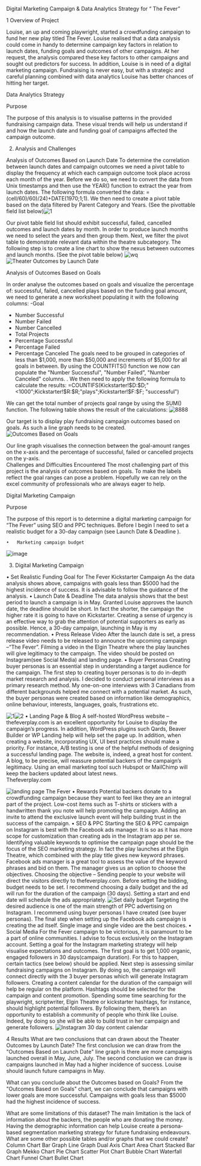  Digital Marketing Campaign & Data Analytics Strategy for “ The Fever”
 
1 Overview of Project

Louise, an up and coming playwright, started a crowdfunding campaign to fund her new play titled The Fever. Louise realised that  a data analysis could come in handy to determine campaign key factors in relation to launch dates, funding goals and outcomes of other campaigns. At her request, the analysis compared these key factors to other campaigns and sought out predictors for success. In addition, Louise is in need of a digital marketing campaign. Fundraising is never easy, but with a strategic and careful planning combined with  data analytics Louise has better chances of hitting her target. 

Data Analytics Strategy

Purpose

The purpose of this analysis is to visualise patterns  in the provided fundraising campaign data. These visual trends will help us understand if and how the launch date and funding goal of campaigns affected the campaign outcome. 


2.   Analysis and Challenges

Analysis of Outcomes Based on Launch Date
To determine the correlation between launch dates and campaign  outcomes we need a pivot table to display the frequency at which each campaign outcome  took place across each month of the year.  Before we do so, we need to convert the data from Unix timestamps and then use the YEAR() function to extract the year from launch dates. The following formula converted the data: =(cell/60)/60)/24)+DATE(1970;1;1). 
We then need to create a pivot table based on the data filtered by Parent Category and Years. (See the pivottable field list below)![1](https://user-images.githubusercontent.com/96391154/148706337-49659532-b51e-4c27-ac7c-11cd838dd1c1.png)

 
Our pivot table field list should exhibit successful, failed, cancelled outcomes and launch dates by month. In order to produce launch months we need to  select the years and then group them. Next, we filter the pivot table to demonstrate relevant data within the theatre subcategory.  The following step is to create a line chart to show the nexus between outcomes and launch months. (See  the pivot table below)
 ![wq](https://user-images.githubusercontent.com/96391154/148706352-77ee27c2-df10-4bd6-bea5-4dbbbcf99826.png)
![Theater Outcomes by Launch Date](https://user-images.githubusercontent.com/96391154/148706365-015186ea-2a3a-4f71-a7c3-85b96d41cf32.png)

 Analysis of Outcomes Based on Goals
 
In order analyse the outcomes based on goals  and visualize the percentage of: successful, failed, cancelled plays based on the funding goal amount, we need to generate a new worksheet populating it with the  following columns: 
-Goal
- Number Successful
- Number Failed
- Number Cancelled
- Total Projects
- Percentage Successful
- Percentage Failed
- Percentage Canceled
The goals need to be grouped in categories of less than $1,000, more than $50,000 and increments of $5,000 for all goals in between. By using the COUNTFITS() function we now can populate the "Number Successful", "Number Failed", "Number Canceled" columns.  .  We then need to apply the following formula to calculate the results:
=COUNTIFS(Kickstarter!$D:$D;"<1000";Kickstarter!$R:$R;"plays";Kickstarter!$F:$F; "successful")

We can get the total number of projects goal range by using the SUM() function. 
The following table shows the result of the calculations:
 ![8888](https://user-images.githubusercontent.com/96391154/148706393-92f99cfb-aab3-4e87-9228-66d54534160c.png)


 Our target is to display play fundraising campaign outcomes based on goals. As such a line graph needs to be created. ![Outcomes Based on Goals](https://user-images.githubusercontent.com/96391154/148706399-dbfd7cd0-0ede-4cec-9a85-e10f017a7497.png)

Our line graph visualises the connection between the goal-amount ranges on the x-axis and the percentage of successful, failed or cancelled projects on the y-axis.  
Challenges and Difficulties Encountered
The most challenging part of this project is the analysis of  outcomes based on goals. To  make the labels reflect the goal ranges can pose a problem. Hopefully we can  rely on the excel community of professionals who are always eager to help. 


 Digital Marketing Campaign 
    
 Purpose
    
 The purpose of this report is to determine a digital marketing campaign for “The Fever” using SEO and PPC techniques. Before I begin I need to set a realistic budget for a 30-day campaign (see Launch Date & Deadline ).  
    
    •	Marketing campaign budget
![image](https://user-images.githubusercontent.com/96391154/154591415-c9abe22c-5d75-4721-b13e-26c5360c36e1.png)



3. Digital Marketing Campaign


•	Set Realistic Funding Goal for The Fever Kickstarter Campaign
As the data analysis shows above, campaigns with goals less than $5000 had the highest incidence of success.  It is advisable to follow the guidance of the analysis.
•	Launch Date & Deadline
The data analysis shows that the best period to launch a campaign is in May. Granted Louise approves the launch date, the deadline should be short. In fact the shorter, the campaign the higher rate it is going to have on Kickstarter. Creating a sense of urgency is an effective way to grab the attention of potential supporters as early as possible. Hence, a 30-day campaign,  launching in May is my recommendation.
•	Press Release Video
After the launch date is set, a press release video needs to be released to announce the upcoming campaign –“The Fever”.  Filming a video in the  Elgin Theatre where the play  launches will give legitimacy to the campaign.  The video should be posted on Instagram(see Social Media) and  landing page.
•	Buyer Personas
Creating buyer personas is an essential step in understanding a target audience for the campaign. The first step to creating buyer personas is to do in-depth market research and analysis. I decided to conduct personal interviews as a primary research method. My one-on-one interviews with 3 Canadians from different backgrounds helped me connect with a potential market.  As such, the buyer personas were created based on information like demographics, online behaviour, interests, languages, goals, frustrations etc. 

![1](https://user-images.githubusercontent.com/96391154/154591794-ebeee172-d4f8-41eb-9d01-fc9cb189af75.png)![2](https://user-images.githubusercontent.com/96391154/154591809-96aa5ae7-b3a9-42c5-9f74-519c7879cea9.png)
•	Landing Page & Blog
A self-hosted WordPress website – thefeverplay.com is an excellent opportunity for Louise to display the campaign’s progress. In addition,  WordPress plugins such Qards, Beaver Builder or WP Landing help will help set the page up. In addition, when creating a website, incorporating UX, UI best practices should make a priority. For instance, A/B testing  is one of the helpful methods of designing a successful landing page. The website is, indeed,  a great host for content. A blog, to be precise, will reassure potential backers of the campaign’s legitimacy.  Using an email marketing tool such Hubspot or MailChimp  will keep the backers updated about latest news.  
Thefeverplay.com

![landing page The Fever](https://user-images.githubusercontent.com/96391154/154591890-ed71c0a3-97b8-4b13-b90b-cdb2ee5807e7.png)
•	Rewards
Potential backers donate to a crowdfunding campaign because they want to feel like they are an integral part of the project. Low-cost items such as T-shirts or stickers with a handwritten thank you note will help promoting the campaign. Adding an invite to attend the exclusive launch event  will help building trust in the success of the campaign.
•	SEO & PPC
Starting the SEO & PPC campaign on Instagram is best   with the Facebook ads manager.  It is so as it has more scope for customization than creating ads in the  Instagram app per se.  Identifying valuable keywords to optimise the campaign page should be the focus of the SEO marketing strategy.  In fact the play launches at the Elgin Theatre, which combined with the play title gives new keyword phrases.  Facebook ads manager  is a great tool to assess the value of the keyword phrases and bid on them.  The manager gives us an option to choose the objectives. Choosing the objective – Sending people to your website will direct the visitors directly to thefeverplay.com. Before setting the bidding, budget needs to be set. I recommend choosing a daily budget  and the ad will run for the duration of the campaign (30 days).  Setting a start and end date will schedule the ads appropriately. 
![Set daily budget](https://user-images.githubusercontent.com/96391154/154591986-f1d53189-c2a7-4074-ac1f-e1b9c64cb708.png)
Targeting the desired audience is one of the main strength of PPC advertising on Instagram. I recommend using buyer personas I have created (see buyer personas). The final step when setting up the Facebook ads campaign is creating the ad itself. Single image and single video are the best choices. 
•	Social Media
For the Fever campaign to be victorious, it is paramount to be a part of online communities.  I advise to focus exclusively on the Instagram account.  Setting a goal for the Instagram marketing strategy will help visualise expectations and  outcomes.  The first goal is to get 1,000 organic, engaged followers in 30 days(campaign duration). For this to happen, certain  tactics (see below) should be applied. Next step is assessing similar fundraising campaigns on Instagram.   By doing so, the campaign will connect directly with the 3  buyer personas which will generate  Instagram followers. 
Creating a content calendar for the duration of the campaign will help be regular on the platform. Hashtags should be selected for  the campaign and content promotion.  Spending some time searching for the playwright, scriptwriter, Elgin Theatre or kickstarter hashtags, for instance, should highlight potential followers. By following them, there’s an opportunity to establish a community of people who think like Louise. Indeed, by doing so she will be able to build trust in her campaign and generate followers.
![Instagram 30 day content calendar](https://user-images.githubusercontent.com/96391154/154592049-90b0d459-33b8-43ca-b753-b428e087a84d.png)


 
    
    



 4   Results
What are two conclusions that  can drawn about the Theater Outcomes by Launch Date?
The first conclusion we can draw from the "Outcomes Based on Launch Date" line graph is there are more campaigns launched overall in May, June, July. The second conclusion we can draw is campaigns launched in May had a higher incidence of success. Louise should launch future campaigns in May.

What can you conclude about the Outcomes based on Goals?
From the "Outcomes Based on Goals" chart, we can conclude that campaigns with lower goals are more successful. Campaigns with goals less than $5000 had the highest incidence of success.

What are some limitations of this dataset?
The main limitation is the lack of  information about the backers, the people who are  donating the money. Having the demographic information can help Louise create a persona-based segmentation marketing strategy for future fundraising endeavours.  
What are some other possible tables and/or graphs that we could create?
Column Chart
Bar Graph
Line Graph
Dual Axis Chart
Area Chart
Stacked Bar Graph
Mekko Chart
Pie Chart
Scatter Plot Chart
Bubble Chart
Waterfall Chart
Funnel Chart
Bullet Chart



